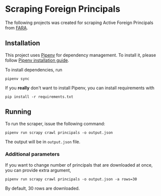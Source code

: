 # Scraping Foreign Principals
The following projects was created for scraping Active Foreign Principals from [FARA](https://www.fara.gov/quick-search.html).

## Installation
This project uses [Pipenv](https://github.com/pypa/pipenv) for dependency management. To install it, please follow [Pipenv installation guide](https://docs.pipenv.org/install/).

To install dependencies, run

    pipenv sync
    
    
If you **really** don't want to install Pipenv, you can install requirements with

    pip install -r requirements.txt

    
## Running
To run the scraper, issue the following command:

    pipenv run scrapy crawl principals -o output.json

The output will be in `output.json` file.

### Additional parameters
If you want to change number of principals that are downloaded at once, you can provide extra argument,  

    pipenv run scrapy crawl principals -o output.json -a rows=30
    
By default, 30 rows are downloaded.